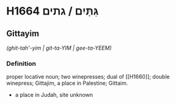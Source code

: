 # H1664 גִּתַּיִם / גתים

## Gittayim

_(ghit-tah'-yim | ɡit-ta-YIM | ɡee-ta-YEEM)_

### Definition

proper locative noun; two winepresses; dual of [[H1660]]; double winepress; Gittajim, a place in Palestine; Gittaim.

- a place in Judah, site unknown
